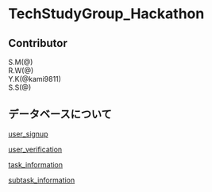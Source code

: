 # TechStudyGroup_Hackathon

## Contributor  
S.M(@)  
R.W(@)  
Y.K(@kami9811)  
S.S(@)  

## データベースについて

[user_signup](https://www.notion.so/415d41b2c5a443118c57da044fed1e79)

[user_verification](https://www.notion.so/832ec4ca55cb4f2ab9de7a3f7ba1e011)

[task_information](https://www.notion.so/a28ea1d559684bd898f98fbbbcfdfbb4)

[subtask_information](https://www.notion.so/529bc0b41cb4415bba2d892bd3adaf87)
